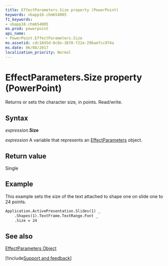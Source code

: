 ```yaml
---
title: EffectParameters.Size property (PowerPoint)
keywords: vbapp10.chm654005
f1_keywords:
- vbapp10.chm654005
ms.prod: powerpoint
api_name:
- PowerPoint.EffectParameters.Size
ms.assetid: cdc1845d-0c6e-36f8-f22e-296aefcc974a
ms.date: 06/08/2017
localization_priority: Normal
---
```



# EffectParameters.Size property (PowerPoint)

Returns or sets the character size, in points. Read/write.


## Syntax

_expression_.**Size**

_expression_ A variable that represents an [EffectParameters](PowerPoint.EffectParameters.md) object.


## Return value

Single


## Example

This example sets the size of the text attached to shape one on slide one to 24 points.


```vb
Application.ActivePresentation.Slides(1) _
    .Shapes(1).TextFrame.TextRange.Font _
    .Size = 24
```


## See also


[EffectParameters Object](PowerPoint.EffectParameters.md)

[!include[Support and feedback](~/includes/feedback-boilerplate.md)]